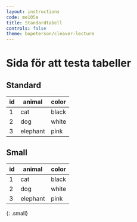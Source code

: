 ```yaml
---
layout: instructions
code: me105a
title: Standardtabell
controls: false
theme: bopeterson/cleaver-lecture
---
```


# Sida för att testa tabeller

## Standard

| id  | animal  | color  |
|---|---|---|
| 1 | cat | black |
| 2 | dog | white |
| 3 | elephant | pink |

## Small
 
| id  | animal  | color  |
|---|---|---|
| 1 | cat | black |
| 2 | dog | white |
| 3 | elephant | pink |
{: .small}


